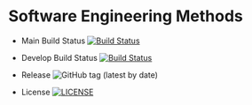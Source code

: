 # Software Engineering Methods

- Main Build Status [![Build Status](https://travis-ci.com/NapierDanel/SET08103Group15.svg?branch=main)](https://travis-ci.com/NapierDanel/SET08103Group15)
- Develop Build Status [![Build Status](https://travis-ci.com/NapierDanel/SET08103Group15.svg?branch=develop)](https://travis-ci.com/NapierDanel/SET08103Group15)

- Release ![GitHub tag (latest by date)](https://img.shields.io/github/v/tag/NapierDanel/SET08103Group15)

- License [![LICENSE](https://img.shields.io/github/license/harryaddlesee/sem.svg?style=flat-square)](https://github.com/harryaddlesee/sem/blob/master/LICENSE)

